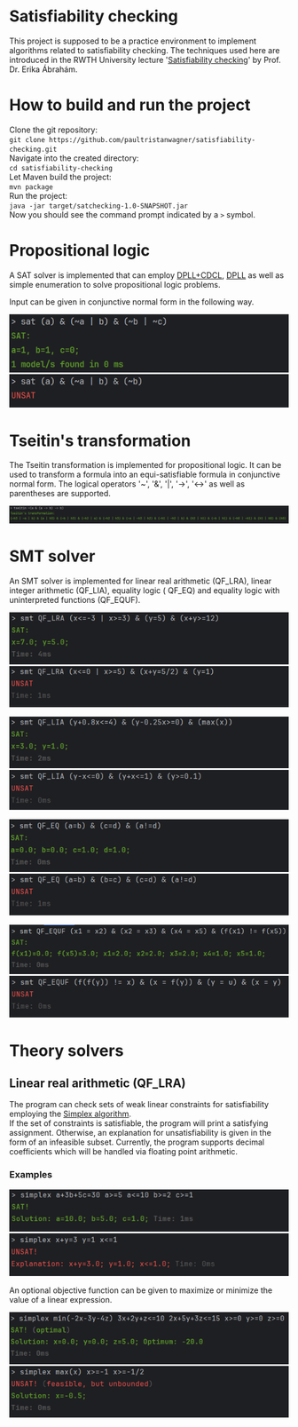 # Satisfiability checking

This project is supposed to be a practice environment to implement algorithms related to satisfiability checking.
The techniques used here are introduced in the RWTH University
lecture '[Satisfiability checking](https://ths.rwth-aachen.de/teaching/winter-term-2021-2022/lecture-satisfiability-checking/)'
by Prof. Dr. Erika Ábrahám.

# How to build and run the project

Clone the git repository:  
`git clone https://github.com/paultristanwagner/satisfiability-checking.git`  
Navigate into the created directory:  
`cd satisfiability-checking`  
Let Maven build the project:  
`mvn package`  
Run the project:  
`java -jar target/satchecking-1.0-SNAPSHOT.jar`  
Now you should see the command prompt indicated by a `>` symbol.

# Propositional logic

A SAT solver is implemented that can
employ [DPLL+CDCL](https://en.wikipedia.org/wiki/Conflict-driven_clause_learning), [DPLL](https://en.wikipedia.org/wiki/DPLL_algorithm)
as well as simple enumeration to solve propositional logic problems.

Input can be given in conjunctive normal form in the following way.

<img src="images/cnf-input-sat.png" alt="How to input in CNF"/> <br>
<img src="images/cnf-input-unsat.png" alt="How to input in CNF"/> <br>

# Tseitin's transformation

The Tseitin transformation is implemented for propositional logic.
It can be used to transform a formula into an equi-satisfiable formula in conjunctive normal form.
The logical operators '~', '&', '|', '->', '<->' as well as parentheses are supported.

<img src="images/tseitin.png" alt="Tseitin transformation for proving 'modus ponens'"/> <br>

# SMT solver

An SMT solver is implemented for linear real arithmetic (QF_LRA), linear integer arithmetic (QF_LIA), equality logic (
QF_EQ) and equality logic with
uninterpreted functions (QF_EQUF).

<img src="images/smt-qflra-sat.png" alt="Satisfiable SMT example of linear real arithmetic"/> <br>
<img src="images/smt-qflra-unsat.png" alt="Unsatisfiable SMT example of linear real arithmetic"/> <br>

<img src="images/smt-qflia-sat.png" alt="Satisfiable SMT example of linear integer arithmetic"/> <br>
<img src="images/smt-qflia-unsat.png" alt="Unsatisfiable SMT example of linear integer arithmetic"/> <br>

<img src="images/smt-qfeq-sat.png" alt="Satisfiable SMT example of equality logic"/> <br>
<img src="images/smt-qfeq-unsat.png" alt="Unsatisfiable SMT example of equality logic"/> <br>

<img src="images/smt-qfequf-sat.png" alt="Satisfiable SMT example of equality logic with uninterpreted functions"/> <br>
<img src="images/smt-qfequf-unsat.png" alt="Unsatisfiable SMT example of equality logic with uninterpreted functions"/> <br>

# Theory solvers

## Linear real arithmetic (QF_LRA)

The program can check sets of weak linear constraints for satisfiability employing
the [Simplex algorithm](https://en.wikipedia.org/wiki/Simplex_algorithm).  
If the set of constraints is satisfiable, the program will print a satisfying assignment.
Otherwise, an explanation for unsatisfiability is given in the form of an infeasible subset.
Currently, the program supports decimal coefficients which will be handled via floating point arithmetic.

### Examples

<img src="images/simplex-sat.png" alt="Satisfiable Simplex example"/> <br>
<img src="images/simplex-unsat.png" alt="Unsatisfiable Simplex example"/> <br>

An optional objective function can be given to maximize or minimize the value of a linear expression.

<img src="images/simplex-optimal.png" alt="Optimal Simplex example"/> <br>
<img src="images/simplex-unbounded.png" alt="Unbounded Simplex example"/> <br>